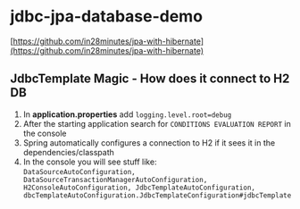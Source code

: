 # jdbc-jpa-database-demo

[https://github.com/in28minutes/jpa-with-hibernate](https://github.com/in28minutes/jpa-with-hibernate) 

## JdbcTemplate Magic - How does it connect to H2 DB
1. In <b>application.properties</b> add `logging.level.root=debug`<br/>
2. After the starting application search for `CONDITIONS EVALUATION REPORT` in the console<br/>
3. Spring automatically configures a connection to H2 if it sees it in the dependencies/classpath<br/>
4. In the console you will see stuff like:<br/>
`DataSourceAutoConfiguration, DataSourceTransactionManagerAutoConfiguration, H2ConsoleAutoConfiguration, JdbcTemplateAutoConfiguration, dbcTemplateAutoConfiguration.JdbcTemplateConfiguration#jdbcTemplate`   

